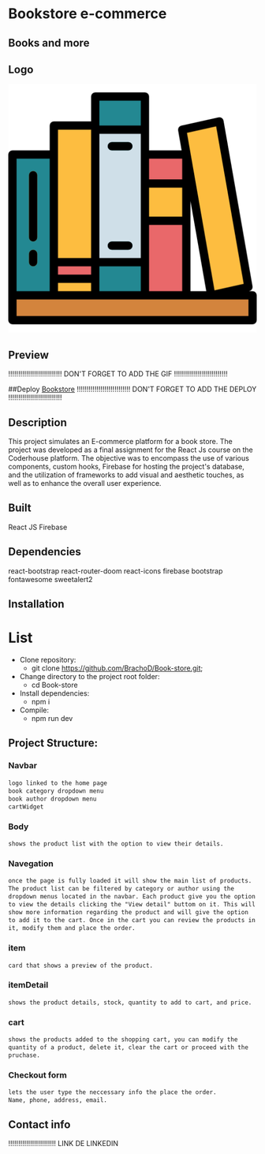 # Bookstore e-commerce
## Books and more

## Logo

![image](/src/assets/logo-books.png)

## Preview

!!!!!!!!!!!!!!!!!!!!!!!!!!!
DON'T FORGET TO ADD THE GIF
!!!!!!!!!!!!!!!!!!!!!!!!!!!

##Deploy
[Bookstore](https://www.google.com)
!!!!!!!!!!!!!!!!!!!!!!!!!!!
DON'T FORGET TO ADD THE DEPLOY
!!!!!!!!!!!!!!!!!!!!!!!!!!!

## Description
This project simulates an E-commerce platform for a book store. The project was developed as a final assignment for the React Js course on the Coderhouse platform. The objective was to encompass the use of various components, custom hooks, Firebase for hosting the project's database, and the utilization of frameworks to add visual and aesthetic touches, as well as to enhance the overall user experience.

## Built
React JS
Firebase

## Dependencies
react-bootstrap
react-router-doom
react-icons
firebase
bootstrap
fontawesome
sweetalert2

## Installation

# List
* Clone repository:
    * git clone https://github.com/BrachoD/Book-store.git;
* Change directory to the project root folder:
    * cd Book-store
* Install dependencies:
    * npm i
* Compile:
    * npm run dev

## Project Structure:

### Navbar
    logo linked to the home page
    book category dropdown menu
    book author dropdown menu
    cartWidget

### Body
    shows the product list with the option to view their details.

### Navegation
    once the page is fully loaded it will show the main list of products. The product list can be filtered by category or author using the dropdown menus located in the navbar. Each product give you the option to view the details clicking the "View detail" buttom on it. This will show more information regarding the product and will give the option to add it to the cart. Once in the cart you can review the products in it, modify them and place the order.

### item
    card that shows a preview of the product.

### itemDetail
    shows the product details, stock, quantity to add to cart, and price.

### cart
    shows the products added to the shopping cart, you can modify the quantity of a product, delete it, clear the cart or proceed with the pruchase.

### Checkout form
    lets the user type the neccessary info the place the order.
    Name, phone, address, email.

## Contact info
!!!!!!!!!!!!!!!!!!!!!!!!
LINK DE LINKEDIN